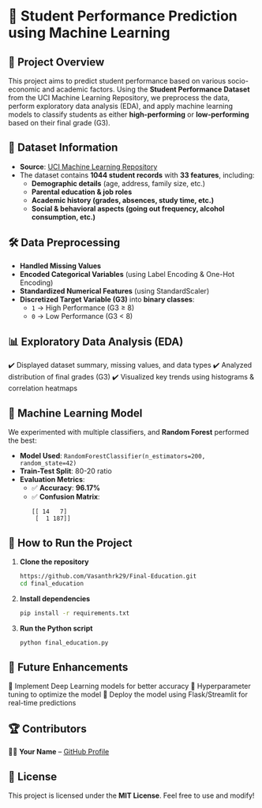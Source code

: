 # 🎯 Student Performance Prediction using Machine Learning

## 📌 Project Overview
This project aims to predict student performance based on various socio-economic and academic factors. Using the **Student Performance Dataset** from the UCI Machine Learning Repository, we preprocess the data, perform exploratory data analysis (EDA), and apply machine learning models to classify students as either **high-performing** or **low-performing** based on their final grade (G3).

## 📂 Dataset Information
- **Source**: [UCI Machine Learning Repository](https://archive.ics.uci.edu/ml/machine-learning-databases/00320/student.zip)
- The dataset contains **1044 student records** with **33 features**, including:
  - **Demographic details** (age, address, family size, etc.)
  - **Parental education & job roles**
  - **Academic history (grades, absences, study time, etc.)**
  - **Social & behavioral aspects (going out frequency, alcohol consumption, etc.)**

## 🛠️ Data Preprocessing
- **Handled Missing Values**
- **Encoded Categorical Variables** (using Label Encoding & One-Hot Encoding)
- **Standardized Numerical Features** (using StandardScaler)
- **Discretized Target Variable (G3)** into **binary classes**:
  - `1` → High Performance (G3 ≥ 8)
  - `0` → Low Performance (G3 < 8)

## 📊 Exploratory Data Analysis (EDA)
✔️ Displayed dataset summary, missing values, and data types
✔️ Analyzed distribution of final grades (G3)
✔️ Visualized key trends using histograms & correlation heatmaps

## 🤖 Machine Learning Model
We experimented with multiple classifiers, and **Random Forest** performed the best:
- **Model Used**: `RandomForestClassifier(n_estimators=200, random_state=42)`
- **Train-Test Split**: 80-20 ratio
- **Evaluation Metrics**:
  - ✅ **Accuracy**: **96.17%**
  - ✅ **Confusion Matrix**:
    ```
    [[ 14   7]
     [  1 187]]
    ```

## 📌 How to Run the Project
1. **Clone the repository**
   ```bash
   https://github.com/Vasanthrk29/Final-Education.git
   cd final_education
   ```
2. **Install dependencies**
   ```bash
   pip install -r requirements.txt
   ```
3. **Run the Python script**
   ```bash
   python final_education.py
   ```

## 🚀 Future Enhancements
🔹 Implement Deep Learning models for better accuracy
🔹 Hyperparameter tuning to optimize the model
🔹 Deploy the model using Flask/Streamlit for real-time predictions

## 🏆 Contributors
👨‍💻 **Your Name** – [GitHub Profile](https://github.com/Vasanthrk29)

## 📜 License
This project is licensed under the **MIT License**. Feel free to use and modify!
